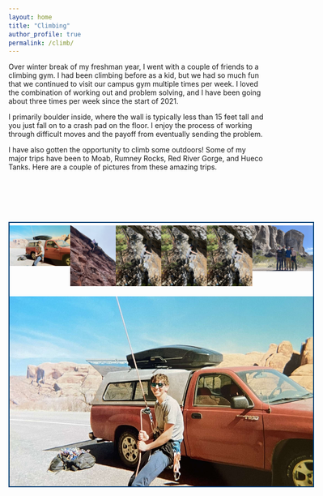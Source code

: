 ```yaml
---
layout: home
title: "Climbing"
author_profile: true
permalink: /climb/
---
```


Over winter break of my freshman year, I went with a couple of friends to a climbing gym. I had been climbing before as a kid, but we had so much fun that we continued to visit our campus gym multiple times per week. I loved the combination of working out and problem solving, and I have been going about three times per week since the start of 2021.

I primarily boulder inside, where the wall is typically less than 15 feet tall and you just fall on to a crash pad on the floor. I enjoy the process of working through difficult moves and the payoff from eventually sending the problem.

I have also gotten the opportunity to climb some outdoors! Some of my major trips have been to Moab, Rumney Rocks, Red River Gorge, and Hueco Tanks. Here are a couple of pictures from these amazing trips.

<html>
  <head>
    <style>
      #gallery {
        width: 600px;
        overflow: hidden;
        position: relative;
        z-index: 1;
        margin: 100px auto;
        border: 2px solid #003C72;
      }
      #navigation {
        list-style: none;
        padding: 0;
        margin: 0;
        display: flex;
        justify-content: space-between;
      }
      #navigation li {
        padding: 0;
        margin: 0;
        margin: 5px 0 20px;
      }
      #navigation li a img {
        display: block;
        border: none;
      }
      #navigation li a {
        display: block;
      }
      #full-picture {
        width: 600px;
        height: 375px;
        overflow: hidden;
        float: left;
      }
      #full-picture img {
        width: 100%;
      }
    </style>
  </head>
  <body>
    <div id="gallery">
      <ul id="navigation">
        <li>
          <a href="#picture1">
            <img alt="Moab Belay" src="https://github.com/ericenouen/ericenouen.github.io/blob/master/assets/image/moabbelay.jpg?raw=true" />
          </a>
        </li>
        <li>
          <a href="#picture2">
            <img alt="Moab Climb" src="https://github.com/ericenouen/ericenouen.github.io/blob/master/assets/image/moabclimb.jpg?raw=true" />
          </a>
        </li>
        <li>
          <a href="#picture3">
            <img alt="Rumney Climb 1" src="https://github.com/ericenouen/ericenouen.github.io/blob/master/assets/image/rumney1.jpg?raw=true" />
          </a>
        </li>
        <li>
          <a href="#picture4">
            <img alt="Rumney Climb 2" src="https://github.com/ericenouen/ericenouen.github.io/blob/master/assets/image/rumney2.jpg?raw=true" />
          </a>
        </li>        
        <li>
          <a href="#picture5">
            <img alt="Red River Gorge" src="https://github.com/ericenouen/ericenouen.github.io/blob/master/assets/image/rrg.jpg?raw=true" />
          </a>
        </li>
        <li>
          <a href="#picture6">
            <img alt="Hueco Tanks" src="https://github.com/ericenouen/ericenouen.github.io/blob/master/assets/image/hueco.JPG?raw=true" />
          </a>
        </li>
      </ul>
      <div id="full-picture">
        <div>
          <img id="picture1" alt="Moab Belay" src="https://github.com/ericenouen/ericenouen.github.io/blob/master/assets/image/moabbelay.jpg?raw=true" />
        </div>
        <div>
          <img id="picture2" alt="Moab Climb" src="https://github.com/ericenouen/ericenouen.github.io/blob/master/assets/image/moabclimb.jpg?raw=true" />
        </div>
        <div>
          <img id="picture3" alt="Rumney Climb 1" src="https://github.com/ericenouen/ericenouen.github.io/blob/master/assets/image/rumney1.jpg?raw=true" />
        </div>
        <div>
          <img id="picture4" alt="Rumney Climb 2" src="https://github.com/ericenouen/ericenouen.github.io/blob/master/assets/image/rumney2.jpg?raw=true" />
        </div>
        <div>
          <img id="picture5" alt="Red River Gorge" src="https://github.com/ericenouen/ericenouen.github.io/blob/master/assets/image/rrg.jpg?raw=true?raw=true" />
        </div>
        <div>
          <img id="picture6" alt="Hueco Tanks" src="https://github.com/ericenouen/ericenouen.github.io/blob/master/assets/image/hueco.JPG?raw=true" />
        </div>
      </div>
    </div>
  </body>
</html>
